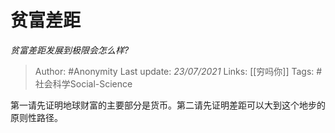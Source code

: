 # 贫富差距
*贫富差距发展到极限会怎么样?*

> Author: #Anonymity
Last update: *23/07/2021* 
Links: [[穷吗你]]
Tags: #社会科学Social-Science 

 
第一请先证明地球财富的主要部分是货币。第二请先证明差距可以大到这个地步的原则性路径。



